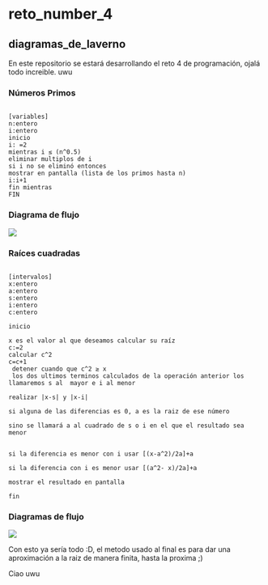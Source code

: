 #  reto_number_4
##  diagramas_de_laverno
En este repositorio se estará desarrollando el reto 4 de programación, ojalá todo increible. uwu

### Números Primos


```pseudocode

[variables]
n:entero
i:entero
inicio
i: =2
mientras i ≤ (n^0.5) 
eliminar multiplos de i
si i no se eliminó entonces 
mostrar en pantalla (lista de los primos hasta n) 
i:i+1
fin mientras
FIN
```
###  Diagrama de flujo 

[![](https://mermaid.ink/img/pako:eNpdkctOwzAQRX9l5FUrNULqMgsQUqEqi27KBiUgTZ1pa8mP1A8R-vgYPoAVO7b5MSZNEAjLC-v63Dvj8VFIV5HIxUa7V7lDH-FxVlrgdTtaWCWVG0OWXcOqWLZfhryDBvaJoKJAaFwA6WygbVIePKrDcwf3_nWxTkGiB9Jg08XKLMiElcfKAdnYaaZ95xDyEq0DhOaSAH2ELzReYnsYuSpwXbBDKxQAe34w3B1ZMvgbWDsPnKEO-6TIV3hz_iE72ym0Hyd4KnbIPDQZvkyvpn3i_C9m3QkeBooZyJp_2LwIyaDXNPTTq7HgAUXfjcBCjTai5l54Y-1dowxK1X7aPwY9ul8sx6UVE8HvM6gq_pljd1eKuCNDpcj5WNEGk46lKO2ZUUzRrd6sFHn0iSYi1RVGmincejQi36AOdP4GNYChTw?type=png)](https://mermaid.live/edit#pako:eNpdkctOwzAQRX9l5FUrNULqMgsQUqEqi27KBiUgTZ1pa8mP1A8R-vgYPoAVO7b5MSZNEAjLC-v63Dvj8VFIV5HIxUa7V7lDH-FxVlrgdTtaWCWVG0OWXcOqWLZfhryDBvaJoKJAaFwA6WygbVIePKrDcwf3_nWxTkGiB9Jg08XKLMiElcfKAdnYaaZ95xDyEq0DhOaSAH2ELzReYnsYuSpwXbBDKxQAe34w3B1ZMvgbWDsPnKEO-6TIV3hz_iE72ym0Hyd4KnbIPDQZvkyvpn3i_C9m3QkeBooZyJp_2LwIyaDXNPTTq7HgAUXfjcBCjTai5l54Y-1dowxK1X7aPwY9ul8sx6UVE8HvM6gq_pljd1eKuCNDpcj5WNEGk46lKO2ZUUzRrd6sFHn0iSYi1RVGmincejQi36AOdP4GNYChTw)


###  Raíces cuadradas

```pseudocode

[intervalos]
x:entero 
a:entero
s:entero
i:entero
c:entero

inicio

x es el valor al que deseamos calcular su raíz
c:=2
calcular c^2
c=c+1
 detener cuando que c^2 ≥ x 
 los dos ultimos terminos calculados de la operación anterior los llamaremos s al  mayor e i al menor

realizar |x-s| y |x-i| 

si alguna de las diferencias es 0, a es la raiz de ese número
 
sino se llamará a al cuadrado de s o i en el que el resultado sea menor


si la diferencia es menor con i usar [(x-a^2)/2a]+a
 
si la diferencia con i es menor usar [(a^2- x)/2a]+a

mostrar el resultado en pantalla

fin
```

###  Diagramas de flujo



[![](https://mermaid.ink/img/pako:eNpdkctOwzAQRX9l5FUrNULqMgsQUqEqi27KBiUgTZ1pa8mP1A8R-vgYPoAVO7b5MSZNEAjLC-v63Dvj8VFIV5HIxUa7V7lDH-FxVlrgdTtaWCWVG0OWXcOqWLZfhryDBvaJoKJAaFwA6WygbVIePKrDcwf3_nWxTkGiB9Jg08XKLMiElcfKAdnYaaZ95xDyEq0DhOaSAH2ELzReYnsYuSpwXbBDKxQAe34w3B1ZMvgbWDsPnKEO-6TIV3hz_iE72ym0Hyd4KnbIPDQZvkyvpn3i_C9m3QkeBooZyJp_2LwIyaDXNPTTq7HgAUXfjcBCjTai5l54Y-1dowxK1X7aPwY9ul8sx6UVE8HvM6gq_pljd1eKuCNDpcj5WNEGk46lKO2ZUUzRrd6sFHn0iSYi1RVGmincejQi36AOdP4GNYChTw?type=png)](https://mermaid.live/edit#pako:eNpdkctOwzAQRX9l5FUrNULqMgsQUqEqi27KBiUgTZ1pa8mP1A8R-vgYPoAVO7b5MSZNEAjLC-v63Dvj8VFIV5HIxUa7V7lDH-FxVlrgdTtaWCWVG0OWXcOqWLZfhryDBvaJoKJAaFwA6WygbVIePKrDcwf3_nWxTkGiB9Jg08XKLMiElcfKAdnYaaZ95xDyEq0DhOaSAH2ELzReYnsYuSpwXbBDKxQAe34w3B1ZMvgbWDsPnKEO-6TIV3hz_iE72ym0Hyd4KnbIPDQZvkyvpn3i_C9m3QkeBooZyJp_2LwIyaDXNPTTq7HgAUXfjcBCjTai5l54Y-1dowxK1X7aPwY9ul8sx6UVE8HvM6gq_pljd1eKuCNDpcj5WNEGk46lKO2ZUUzRrd6sFHn0iSYi1RVGmincejQi36AOdP4GNYChTw)





Con esto ya sería todo :D, el metodo usado al final es para dar una aproximación a la raiz de manera finita, hasta la proxima ;)


Ciao uwu





